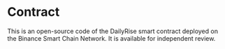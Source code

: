 # Contract
This is an open-source code of the DailyRise smart contract deployed on the Binance Smart Chain Network. It is available for independent review.
